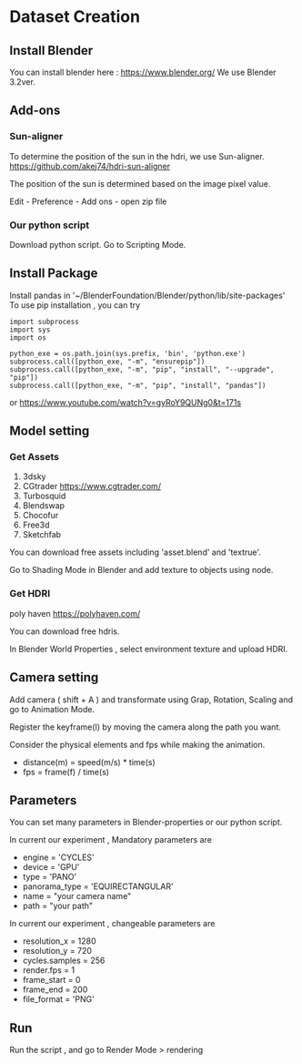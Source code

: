 # Dataset Creation

## Install Blender
You can install blender here : 
https://www.blender.org/
We use Blender 3.2ver.


## Add-ons
### Sun-aligner
To determine the position of the sun in the hdri, we use Sun-aligner. 
https://github.com/akej74/hdri-sun-aligner 

The position of the sun is determined based on the image pixel value.

Edit - Preference - Add ons - open zip file

### Our python script
Download python script.
Go to Scripting Mode.


## Install Package
Install pandas in '~/BlenderFoundation/Blender/python/lib/site-packages'
To use pip installation , you can try
```
import subprocess
import sys
import os

python_exe = os.path.join(sys.prefix, 'bin', 'python.exe')
subprocess.call([python_exe, "-m", "ensurepip"])
subprocess.call([python_exe, "-m", "pip", "install", "--upgrade", "pip"])
subprocess.call([python_exe, "-m", "pip", "install", "pandas"])
```
or
https://www.youtube.com/watch?v=gyRoY9QUNg0&t=171s


## Model setting
### Get Assets
1. 3dsky
2. CGtrader https://www.cgtrader.com/
3. Turbosquid
4. Blendswap
5. Chocofur
6. Free3d
7. Sketchfab

You can download free assets including 'asset.blend' and 'textrue'.

Go to Shading Mode in Blender and add texture to objects using node.

### Get HDRI
poly haven https://polyhaven.com/

You can download free hdris.

In Blender World Properties , select environment texture and upload HDRI.


## Camera setting
Add camera ( shift + A ) and transformate using Grap, Rotation, Scaling and go to Animation Mode.

Register the keyframe(I) by moving the camera along the path you want.

Consider the physical elements and fps while making the animation.
- distance(m) = speed(m/s) * time(s)
- fps = frame(f) / time(s)

## Parameters

You can set many parameters in Blender-properties or our python script.

In current our experiment , Mandatory parameters are

- engine = 'CYCLES'
- device = 'GPU'
- type = 'PANO'
- panorama_type = 'EQUIRECTANGULAR'
- name = "your camera name"
- path = "your path"

In current our experiment , changeable parameters are

- resolution_x = 1280
- resolution_y = 720 
- cycles.samples = 256
- render.fps = 1
- frame_start = 0
- frame_end = 200
- file_format = 'PNG'

## Run

Run the script , and go to Render Mode > rendering


